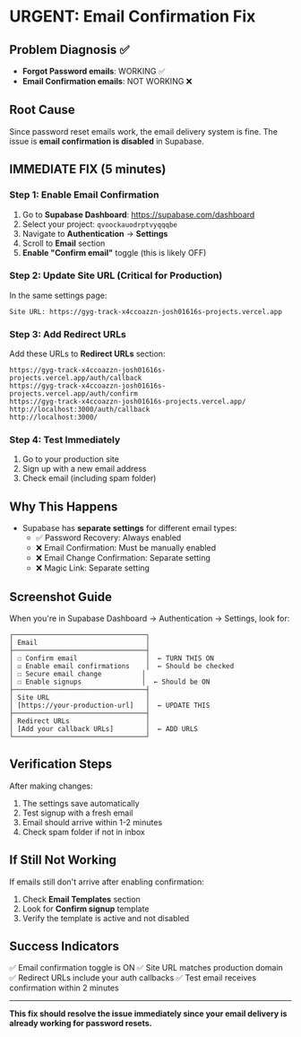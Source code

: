 # URGENT: Email Confirmation Fix

## Problem Diagnosis ✅
- **Forgot Password emails**: WORKING ✅
- **Email Confirmation emails**: NOT WORKING ❌

## Root Cause
Since password reset emails work, the email delivery system is fine. The issue is **email confirmation is disabled** in Supabase.

## IMMEDIATE FIX (5 minutes)

### Step 1: Enable Email Confirmation
1. Go to **Supabase Dashboard**: https://supabase.com/dashboard
2. Select your project: `qvoockauodrptvyqqqbe`
3. Navigate to **Authentication** → **Settings**
4. Scroll to **Email** section
5. **Enable "Confirm email"** toggle (this is likely OFF)

### Step 2: Update Site URL (Critical for Production)
In the same settings page:
```
Site URL: https://gyg-track-x4ccoazzn-josh01616s-projects.vercel.app
```

### Step 3: Add Redirect URLs
Add these URLs to **Redirect URLs** section:
```
https://gyg-track-x4ccoazzn-josh01616s-projects.vercel.app/auth/callback
https://gyg-track-x4ccoazzn-josh01616s-projects.vercel.app/auth/confirm
https://gyg-track-x4ccoazzn-josh01616s-projects.vercel.app/
http://localhost:3000/auth/callback
http://localhost:3000/
```

### Step 4: Test Immediately
1. Go to your production site
2. Sign up with a new email address
3. Check email (including spam folder)

## Why This Happens
- Supabase has **separate settings** for different email types:
  - ✅ Password Recovery: Always enabled
  - ❌ Email Confirmation: Must be manually enabled
  - ❌ Email Change Confirmation: Separate setting
  - ❌ Magic Link: Separate setting

## Screenshot Guide
When you're in Supabase Dashboard → Authentication → Settings, look for:

```
┌─────────────────────────────────┐
│ Email                           │
├─────────────────────────────────┤
│ ☐ Confirm email                 │  ← TURN THIS ON
│ ☑ Enable email confirmations    │  ← Should be checked
│ ☐ Secure email change          │
│ ☐ Enable signups               │  ← Should be ON
├─────────────────────────────────┤
│ Site URL                        │
│ [https://your-production-url]   │  ← UPDATE THIS
├─────────────────────────────────┤
│ Redirect URLs                   │
│ [Add your callback URLs]        │  ← ADD URLS
└─────────────────────────────────┘
```

## Verification Steps
After making changes:
1. The settings save automatically
2. Test signup with a fresh email
3. Email should arrive within 1-2 minutes
4. Check spam folder if not in inbox

## If Still Not Working
If emails still don't arrive after enabling confirmation:
1. Check **Email Templates** section
2. Look for **Confirm signup** template
3. Verify the template is active and not disabled

## Success Indicators
✅ Email confirmation toggle is ON
✅ Site URL matches production domain
✅ Redirect URLs include your auth callbacks
✅ Test email receives confirmation within 2 minutes

---
**This fix should resolve the issue immediately since your email delivery is already working for password resets.**
